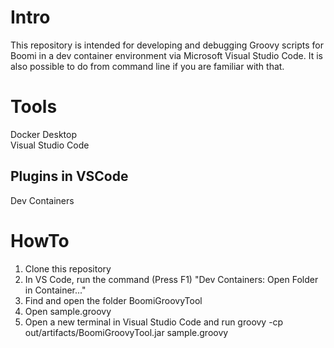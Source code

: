 # Intro
This repository is intended for developing and debugging Groovy scripts for Boomi in a dev container environment via Microsoft Visual Studio Code. 
It is also possible to do from command line if you are familiar with that. 

# Tools
Docker Desktop  
Visual Studio Code

## Plugins in VSCode
Dev Containers

# HowTo
1. Clone this repository
2. In VS Code, run the command (Press F1) "Dev Containers: Open Folder in Container..."
3. Find and open the folder BoomiGroovyTool
4. Open sample.groovy
5. Open a new terminal in Visual Studio Code and run groovy -cp out/artifacts/BoomiGroovyTool.jar sample.groovy
